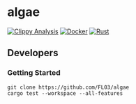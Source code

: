 # algae

[![Clippy Analysis](https://github.com/FL03/algae/actions/workflows/rust-clippy.yml/badge.svg)](https://github.com/FL03/algae/actions/workflows/rust-clippy.yml)
[![Docker](https://github.com/FL03/algae/actions/workflows/docker.yml/badge.svg)](https://github.com/FL03/algae/actions/workflows/docker.yml)
[![Rust](https://github.com/FL03/algae/actions/workflows/rust.yml/badge.svg)](https://github.com/FL03/algae/actions/workflows/rust.yml)

## Developers

### Getting Started
    git clone https://github.com/FL03/algae
    cargo test --workspace --all-features
